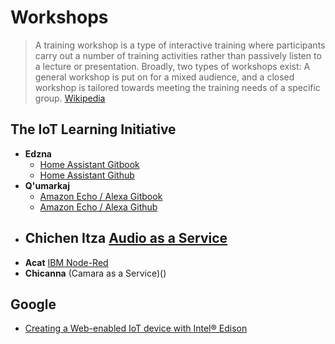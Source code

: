 # Workshops

> A training workshop is a type of interactive training where participants carry out a number of training activities rather than passively listen to a lecture or presentation. Broadly, two types of workshops exist: A general workshop is put on for a mixed audience, and a closed workshop is tailored towards meeting the training needs of a specific group. [Wikipedia](https://en.wikipedia.org/wiki/Training_workshop)

## The IoT Learning Initiative

- __Edzna__ 
  - [Home Assistant Gitbook]()
  - [Home Assistant Github]()
- __Q'umarkaj__
  - [Amazon Echo / Alexa Gitbook]()
  - [Amazon Echo / Alexa Github]()
- __Chichen Itza__ [Audio as a Service]()
  - 
- __Acat__ [IBM Node-Red]()
- __Chicanna__ (Camara as a Service)()

## Google

- [Creating a Web-enabled IoT device with Intel® Edison](https://developers.google.com/web/updates/2016/03/web-enabled-internet-of-things?hl=en)


